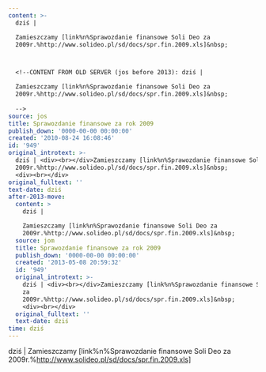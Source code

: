 ```yaml
---
content: >-
  dziś | 

  Zamieszczamy [link%n%Sprawozdanie finansowe Soli Deo za
  2009r.%http://www.solideo.pl/sd/docs/spr.fin.2009.xls]&nbsp;                  



  <!--CONTENT FROM OLD SERVER (jos before 2013): dziś | 

  Zamieszczamy [link%n%Sprawozdanie finansowe Soli Deo za
  2009r.%http://www.solideo.pl/sd/docs/spr.fin.2009.xls]&nbsp;                  
           
  -->
source: jos
title: Sprawozdanie finansowe za rok 2009
publish_down: '0000-00-00 00:00:00'
created: '2010-08-24 16:08:46'
id: '949'
original_introtext: >-
  dziś | <div><br></div>Zamieszczamy [link%n%Sprawozdanie finansowe Soli Deo za
  2009r.%http://www.solideo.pl/sd/docs/spr.fin.2009.xls]&nbsp;                 
  <div><br></div>         
original_fulltext: ''
text-date: dziś
after-2013-move:
  content: >
    dziś | 

    Zamieszczamy [link%n%Sprawozdanie finansowe Soli Deo za
    2009r.%http://www.solideo.pl/sd/docs/spr.fin.2009.xls]&nbsp;                  
  source: jom
  title: Sprawozdanie finansowe za rok 2009
  publish_down: '0000-00-00 00:00:00'
  created: '2013-05-08 20:59:32'
  id: '949'
  original_introtext: >-
    dziś | <div><br></div>Zamieszczamy [link%n%Sprawozdanie finansowe Soli Deo
    za
    2009r.%http://www.solideo.pl/sd/docs/spr.fin.2009.xls]&nbsp;                 
    <div><br></div>
  original_fulltext: ''
  text-date: dziś
time: dziś
---
```

dziś | 
Zamieszczamy [link%n%Sprawozdanie finansowe Soli Deo za 2009r.%http://www.solideo.pl/sd/docs/spr.fin.2009.xls]&nbsp;                  


<!--CONTENT FROM OLD SERVER (jos before 2013): dziś | 
Zamieszczamy [link%n%Sprawozdanie finansowe Soli Deo za 2009r.%http://www.solideo.pl/sd/docs/spr.fin.2009.xls]&nbsp;                  
         
-->

<!--{{json:{"created_date":"2010-08-24 16:08:46","publish_down":"0000-00-00 00:00:00","id":"949"}}}-->